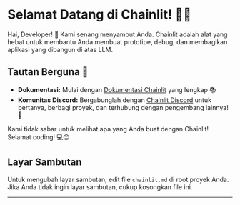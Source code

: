<!--
CO_OP_TRANSLATOR_METADATA:
{
  "original_hash": "c49526c7abc56b0b5f1e835c1739f18e",
  "translation_date": "2025-09-25T02:45:13+00:00",
  "source_file": "Module08/chainlit.md",
  "language_code": "id"
}
-->
# Selamat Datang di Chainlit! 🚀🤖

Hai, Developer! 👋 Kami senang menyambut Anda. Chainlit adalah alat yang hebat untuk membantu Anda membuat prototipe, debug, dan membagikan aplikasi yang dibangun di atas LLM.

## Tautan Berguna 🔗

- **Dokumentasi:** Mulai dengan [Dokumentasi Chainlit](https://docs.chainlit.io) yang lengkap 📚
- **Komunitas Discord:** Bergabunglah dengan [Chainlit Discord](https://discord.gg/k73SQ3FyUh) untuk bertanya, berbagi proyek, dan terhubung dengan pengembang lainnya! 💬

Kami tidak sabar untuk melihat apa yang Anda buat dengan Chainlit! Selamat coding! 💻😊

## Layar Sambutan

Untuk mengubah layar sambutan, edit file `chainlit.md` di root proyek Anda. Jika Anda tidak ingin layar sambutan, cukup kosongkan file ini.

---

